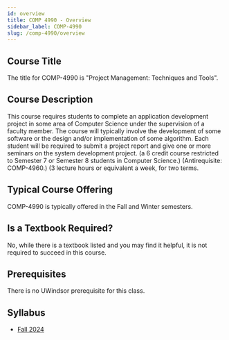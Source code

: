 ```yaml
---
id: overview
title: COMP 4990 - Overview
sidebar_label: COMP-4990
slug: /comp-4990/overview
---
```


## Course Title

The title for COMP-4990 is "Project Management: Techniques and Tools".

## Course Description

This course requires students to complete an application development project in some area of Computer Science under the supervision of a faculty member. The course will typically involve the development of some software or the design and/or implementation of some algorithm. Each student will be required to submit a project report and give one or more seminars on the system development project. (a 6 credit course restricted to Semester 7 or Semester 8 students in Computer Science.) (Antirequisite: COMP-4960.) (3 lecture hours or equivalent a week, for two terms.

## Typical Course Offering

COMP-4990 is typically offered in the Fall and Winter semesters.

## Is a Textbook Required?

No, while there is a textbook listed and you may find it helpful, it is not required to succeed in this course.

## Prerequisites

There is no UWindsor prerequisite for this class.

## Syllabus

- [Fall 2024](../../resources/syllabus/COMP-4990A-01%20F24.pdf)

